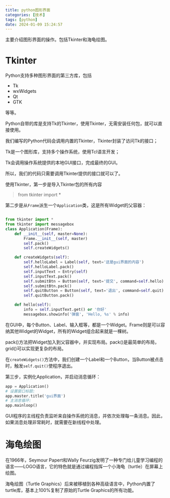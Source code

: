 ```yaml
---
title: python图形界面
categories: [技术]
tags: [python]
date: 2024-01-09 15:24:57
---
```


主要介绍图形界面的操作。包括Tkinter和海龟绘图。

<!-- more -->

# Tkinter

Python支持多种图形界面的第三方库，包括

* Tk
* wxWidgets
* Qt
* GTK

等等。

Python自带的库是支持Tk的Tkinter，使用Tkinter，无需安装任何包，就可以直接使用。

我们编写的Python代码会调用内置的Tkinter，Tkinter封装了访问Tk的接口；

Tk是一个图形库，支持多个操作系统，使用Tcl语言开发；

Tk会调用操作系统提供的本地GUI接口，完成最终的GUI。

所以，我们的代码只需要调用Tkinter提供的接口就可以了。


使用Tkinter，第一步是导入Tkinter包的所有内容

> from tkinter import *

第二步是从`Frame`派生一个`Application`类，这是所有Widget的父容器：

```python

from tkinter import *
from tkinter import messagebox
class Application(Frame):
    def __init__(self, master=None):
        Frame.__init__(self, master)
        self.pack()
        self.createWidgets()

    def createWidgets(self):
        self.helloLabel = Label(self, text='这是gui界面的内容')
        self.helloLabel.pack()
        self.inputText = Entry(self)
        self.inputText.pack()
        self.submitBtn = Button(self, text='提交', command=self.hello)
        self.submitBtn.pack()
        self.quitButton = Button(self, text='退出', command=self.quit)
        self.quitButton.pack()

    def hello(self):
        info = self.inputText.get() or '你好'
        messagebox.showinfo('弹窗', 'Hello, %s' % info)
```

在GUI中，每个Button、Label、输入框等，都是一个Widget。Frame则是可以容纳其他Widget的Widget，所有的Widget组合起来就是一棵树。

pack()方法把Widget加入到父容器中，并实现布局。pack()是最简单的布局，grid()可以实现更复杂的布局。

在`createWidgets()`方法中，我们创建一个Label和一个Button，当Button被点击时，触发`self.quit()`使程序退出。

第三步，实例化Application，并启动消息循环：

```python
app = Application()
# 设置窗口标题:
app.master.title('gui界面')
# 主消息循环:
app.mainloop()
```

GUI程序的主线程负责监听来自操作系统的消息，并依次处理每一条消息。因此，如果消息处理非常耗时，就需要在新线程中处理。

# 海龟绘图

在1966年，Seymour Papert和Wally Feurzig发明了一种专门给儿童学习编程的语言——LOGO语言，它的特色就是通过编程指挥一个小海龟（turtle）在屏幕上绘图。

海龟绘图（Turtle Graphics）后来被移植到各种高级语言中，Python内置了turtle库，基本上100%复制了原始的Turtle Graphics的所有功能。

